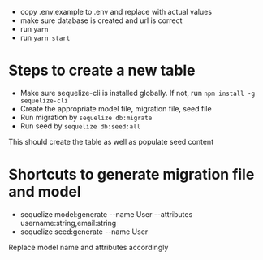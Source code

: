 - copy .env.example to .env and replace with actual values
- make sure database is created and url is correct
- run `yarn`
- run `yarn start`

# Steps to create a new table

- Make sure sequelize-cli is installed globally. If not, run `npm install -g sequelize-cli`
- Create the appropriate model file, migration file, seed file
- Run migration by `sequelize db:migrate`
- Run seed by `sequelize db:seed:all`

This should create the table as well as populate seed content

# Shortcuts to generate migration file and model

- sequelize model:generate --name User --attributes username:string,email:string
- sequelize seed:generate --name User

Replace model name and attributes accordingly

